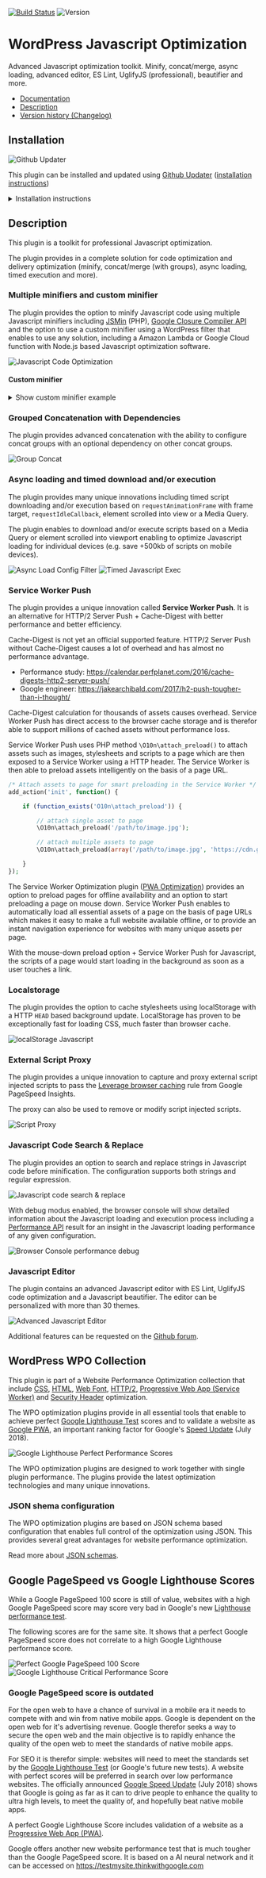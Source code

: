 [![Build Status](https://travis-ci.org/o10n-x/wordpress-javascript-optimization.svg?branch=master)](https://travis-ci.org/o10n-x/wordpress-javascript-optimization) ![Version](https://img.shields.io/github/release/o10n-x/wordpress-javascript-optimization.svg)

# WordPress Javascript Optimization

Advanced Javascript optimization toolkit. Minify, concat/merge, async loading, advanced editor, ES Lint, UglifyJS (professional), beautifier and more.

* [Documentation](https://github.com/o10n-x/wordpress-javascript-optimization/tree/master/docs)
* [Description](https://github.com/o10n-x/wordpress-javascript-optimization#description)
* [Version history (Changelog)](https://github.com/o10n-x/wordpress-javascript-optimization/releases)
## Installation

![Github Updater](https://github.com/afragen/github-updater/raw/develop/assets/GitHub_Updater_logo_small.png)

This plugin can be installed and updated using [Github Updater](https://github.com/afragen/github-updater) ([installation instructions](https://github.com/afragen/github-updater/wiki/Installation))

<details/>
  <summary>Installation instructions</summary>

### Step 1: Install Github Updater and first optimization plugin

Installing and updating the plugins is possible using Github Updater. It is easy to install one of the plugins. You simply need to download the Github Updater plugin ([zip file](https://github.com/afragen/github-updater/archive/develop.zip)), install it from the WordPress plugin admin panel and copy the Github URL of the plugin into the Github Updater installer.

![image](https://user-images.githubusercontent.com/8843669/39889846-46158cc2-5499-11e8-824d-720020f758db.png)

### Step 2: Install other optimization plugins with a single click

A recent update of all plugins contains a easy single click install button.

![image](https://user-images.githubusercontent.com/8843669/39661507-cc1eac5e-5052-11e8-8fba-33c0cc959b07.png)
</details>

## Description

This plugin is a toolkit for professional Javascript optimization.

The plugin provides in a complete solution for code optimization and delivery optimization (minify, concat/merge (with groups), async loading, timed execution and more).

### Multiple minifiers and custom minifier

The plugin provides the option to minify Javascript code using multiple Javascript minifiers including [JSMin](https://github.com/mrclay/jsmin-php) (PHP), [Google Closure Compiler API](https://github.com/google/closure-compiler) and the option to use a custom minifier using a WordPress filter that enables to use any solution, including a Amazon Lambda or Google Cloud function with Node.js based Javascript optimization software.

![Javascript Code Optimization](https://github.com/o10n-x/wordpress-javascript-optimization/blob/master/docs/images/google-closure-compiler-optimization.png)

#### Custom minifier

<details/>
  <summary>Show custom minifier example</summary>

```php
/* Custom Javascript minifier */
add_filter('o10n_js_custom_minify', function ($JS) {

    // apply javascript optimization
    exec('/node /path/to/optimize-js.js /tmp/js-source.js');
    $minified = file_get_contents('/tmp/output.js');

    // alternative
    $minified = JSCompressor::minify($JS);

    return $minified;

});
```
</details>

### Grouped Concatenation with Dependencies

The plugin provides advanced concatenation with the ability to configure concat groups with an optional dependency on other concat groups.

![Group Concat](https://github.com/o10n-x/wordpress-javascript-optimization/blob/master/docs/images/group-concat.png)

### Async loading and timed download and/or execution

The plugin provides many unique innovations including timed script downloading and/or execution based on `requestAnimationFrame` with frame target, `requestIdleCallback`, element scrolled into view or a Media Query.

The plugin enables to download and/or execute scripts based on a Media Query or element scrolled into viewport enabling to optimize Javascript loading for individual devices (e.g. save +500kb of scripts on mobile devices).

![Async Load Config Filter](https://github.com/o10n-x/wordpress-javascript-optimization/blob/master/docs/images/async-load-config.png)
![Timed Javascript Exec](https://github.com/o10n-x/wordpress-javascript-optimization/blob/master/docs/images/timed-exec.png)

### Service Worker Push

The plugin provides a unique innovation called **Service Worker Push**. It is an alternative for HTTP/2 Server Push + Cache-Digest with better performance and better efficiency.

Cache-Digest is not yet an official supported feature. HTTP/2 Server Push without Cache-Digest causes a lot of overhead and has almost no performance advantage.

- Performance study: https://calendar.perfplanet.com/2016/cache-digests-http2-server-push/
- Google engineer: https://jakearchibald.com/2017/h2-push-tougher-than-i-thought/

Cache-Digest calculation for thousands of assets causes overhead. Service Worker Push has direct access to the browser cache storage and is therefor able to support millions of cached assets without performance loss.

Service Worker Push uses PHP method `\O10n\attach_preload()` to attach assets such as images, stylesheets and scripts to a page which are then exposed to a Service Worker using a HTTP header. The Service Worker is then able to preload assets intelligently on the basis of a page URL.

```php
/* Attach assets to page for smart preloading in the Service Worker */
add_action('init', function() {

    if (function_exists('O10n\attach_preload')) {

        // attach single asset to page
        \O10n\attach_preload('/path/to/image.jpg');

        // attach multiple assets to page
        \O10n\attach_preload(array('/path/to/image.jpg', 'https://cdn.google.com/script.js', '/path/to/stylesheet.css'));

    }
});
```

The Service Worker Optimization plugin ([PWA Optimization](https://github.com/o10n-x/wordpress-pwa-optimization)) provides an option to preload pages for offline availability and an option to start preloading a page on mouse down. Service Worker Push enables to automatically load all essential assets of a page on the basis of page URLs which makes it easy to make a full website available offline, or to provide an instant navigation experience for websites with many unique assets per page.

With the mouse-down preload option + Service Worker Push for Javascript, the scripts of a page would start loading in the background as soon as a user touches a link.

### Localstorage

The plugin provides the option to cache stylesheets using localStorage with a HTTP `HEAD` based background update. LocalStorage has proven to be exceptionally fast for loading CSS, much faster than browser cache.

![localStorage Javascript](https://github.com/o10n-x/wordpress-javascript-optimization/blob/master/docs/images/localstorage.png)

### External Script Proxy

The plugin provides a unique innovation to capture and proxy external script injected scripts to pass the [Leverage browser caching](https://developers.google.com/speed/docs/insights/LeverageBrowserCaching) rule from Google PageSpeed Insights.

The proxy can also be used to remove or modify script injected scripts.

![Script Proxy](https://github.com/o10n-x/wordpress-javascript-optimization/blob/master/docs/images/proxy.png)

### Javascript Code Search & Replace

The plugin provides an option to search and replace strings in Javascript code before minification. The configuration supports both strings and regular expression.

![Javascript code search & replace](https://github.com/o10n-x/wordpress-javascript-optimization/blob/master/docs/images/javascript-code-replace.png)

With debug modus enabled, the browser console will show detailed information about the Javascript loading and execution process including a [Performance API](https://developer.mozilla.org/nl/docs/Web/API/Performance) result for an insight in the Javascript loading performance of any given configuration.

![Browser Console performance debug](https://github.com/o10n-x/wordpress-javascript-optimization/blob/master/docs/images/console-performance.png)

### Javascript Editor

The plugin contains an advanced Javascript editor with ES Lint, UglifyJS code optimization and a Javascript beautifier. The editor can be personalized with more than 30 themes.

![Advanced Javascript Editor](https://github.com/o10n-x/wordpress-javascript-optimization/blob/master/docs/images/js-editor.png)

Additional features can be requested on the [Github forum](https://github.com/o10n-x/wordpress-javascript-optimization/issues).

## WordPress WPO Collection

This plugin is part of a Website Performance Optimization collection that include [CSS](https://github.com/o10n-x/wordpress-css-optimization), [HTML](https://github.com/o10n-x/wordpress-html-optimization), [Web Font](https://github.com/o10n-x/wordpress-font-optimization), [HTTP/2](https://github.com/o10n-x/wordpress-http2-optimization), [Progressive Web App (Service Worker)](https://github.com/o10n-x/wordpress-pwa-optimization) and [Security Header](https://github.com/o10n-x/wordpress-security-header-optimization) optimization. 

The WPO optimization plugins provide in all essential tools that enable to achieve perfect [Google Lighthouse Test](https://developers.google.com/web/tools/lighthouse/) scores and to validate a website as [Google PWA](https://developers.google.com/web/progressive-web-apps/), an important ranking factor for Google's [Speed Update](https://searchengineland.com/google-speed-update-page-speed-will-become-ranking-factor-mobile-search-289904) (July 2018).

![Google Lighthouse Perfect Performance Scores](https://github.com/o10n-x/wordpress-css-optimization/blob/master/docs/images/google-lighthouse-pwa-validation.jpg)

The WPO optimization plugins are designed to work together with single plugin performance. The plugins provide the latest optimization technologies and many unique innovations.

### JSON shema configuration

The WPO optimization plugins are based on JSON schema based configuration that enables full control of the optimization using JSON. This provides several great advantages for website performance optimization.

Read more about [JSON schemas](https://github.com/o10n-x/wordpress-o10n-core/tree/master/schemas).

## Google PageSpeed vs Google Lighthouse Scores

While a Google PageSpeed 100 score is still of value, websites with a high Google PageSpeed score may score very bad in Google's new [Lighthouse performance test](https://developers.google.com/web/tools/lighthouse/). 

The following scores are for the same site. It shows that a perfect Google PageSpeed score does not correlate to a high Google Lighthouse performance score.

![Perfect Google PageSpeed 100 Score](https://github.com/o10n-x/wordpress-css-optimization/blob/master/docs/images/google-pagespeed-100.png) ![Google Lighthouse Critical Performance Score](https://github.com/o10n-x/wordpress-css-optimization/blob/master/docs/images/lighthouse-performance-15.png)

### Google PageSpeed score is outdated

For the open web to have a chance of survival in a mobile era it needs to compete with and win from native mobile apps. Google is dependent on the open web for it's advertising revenue. Google therefor seeks a way to secure the open web and the main objective is to rapidly enhance the quality of the open web to meet the standards of native mobile apps.

For SEO it is therefor simple: websites will need to meet the standards set by the [Google Lighthouse Test](https://developers.google.com/web/tools/lighthouse/) (or Google's future new tests). A website with perfect scores will be preferred in search over low performance websites. The officially announced [Google Speed Update](https://searchengineland.com/google-speed-update-page-speed-will-become-ranking-factor-mobile-search-289904) (July 2018) shows that Google is going as far as it can to drive people to enhance the quality to ultra high levels, to meet the quality of, and hopefully beat native mobile apps.

A perfect Google Lighthouse Score includes validation of a website as a [Progressive Web App (PWA)](https://developers.google.com/web/progressive-web-apps/).

Google offers another new website performance test that is much tougher than the Google PageSpeed score. It is based on a AI neural network and it can be accessed on https://testmysite.thinkwithgoogle.com
